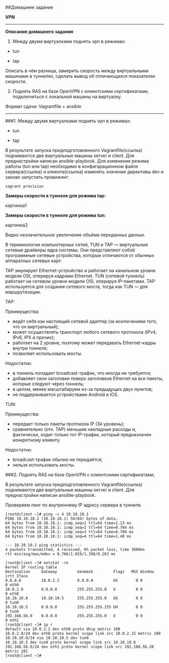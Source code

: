 ##Домашнее задание

**VPN**

---
**Описание домашнего задания**
1. Между двумя виртуалками поднять vpn в режимах:

- tun

- tap

Описать в чём разница, замерить скорость между виртуальными
машинами в туннелях, сделать вывод об отличающихся показателях
скорости.

2. Поднять RAS на базе OpenVPN с клиентскими сертификатами,
подключиться с локальной машины на виртуалку.

Формат сдачи: Vagrantfile + ansible


---

###1. Между двумя виртуалками поднять vpn в режимах:

- tun

- tap

В результате запуска предподготовленного Vagrantfile(ссылка) поднимаются две виртуальные машины server и client. Для преднастройки написан ansible-playbook. 
Для изменения режима работы (tun или tap) необходимо в конфигарационном файле
сервера(ссылка) и клиента(ссылка) изменять значение директивы dev и заново запустить провижинг:

```
vagrant provision
```
**Замеры скорости в туннеле для режима tap:**

картинка1

**Замеры скорости в туннеле для режима tun:**

картинка2

Видно незначительное увеличение объёма переданных данных.


В терминологии компьютерных сетей, TUN и TAP — виртуальные сетевые драйверы ядра системы. Они представляют собой программные сетевые устройства, которые отличаются от обычных аппаратных сетевых карт.

TAP эмулирует Ethernet-устройство и работает на канальном уровне модели OSI, оперируя кадрами Ethernet. TUN (сетевой туннель) работает на сетевом уровне модели OSI, оперируя IP-пакетами. TAP используется для создания сетевого моста, тогда как TUN — для маршрутизации. 

TAP:

Преимущества:
- ведёт себя как настоящий сетевой адаптер (за исключением того, что он виртуальный);
- может осуществлять транспорт любого сетевого протокола (IPv4, IPv6, IPX и прочих);
- работает на 2 уровне, поэтому может передавать Ethernet-кадры внутри тоннеля;
- позволяет использовать мосты.

Недостатки:
- в тоннель попадает broadcast-трафик, что иногда не требуется;
- добавляет свои заголовки поверх заголовков Ethernet на все пакеты, которые следуют через тоннель;
- в целом, менее масштабируем из-за предыдущих двух пунктов;
- не поддерживается устройствами Android и iOS.

TUN:

Преимущества:
- передает только пакеты протокола IP (3й уровень);
- сравнительно (отн. TAP) меньшие накладные расходы и, фактически, ходит только тот IP-трафик, который предназначен конкретному клиенту.

Недостатки:
- broadcast-трафик обычно не передаётся;
- нельзя использовать мосты.

###2. Поднять RAS на базе OpenVPN с клиентскими сертификатами,

В результате запуска предподготовленного Vagrantfile(ссылка) поднимаются две виртуальные машины server и client. Для преднастройки написан ansible-playbook. 

Проверяем пинг по внутреннему IP адресу сервера в туннеле.

```
[root@client ~]# ping -c 4 10.10.10.1
PING 10.10.10.1 (10.10.10.1) 56(84) bytes of data.
64 bytes from 10.10.10.1: icmp_seq=1 ttl=64 time=1.13 ms
64 bytes from 10.10.10.1: icmp_seq=2 ttl=64 time=0.784 ms
64 bytes from 10.10.10.1: icmp_seq=3 ttl=64 time=0.766 ms
64 bytes from 10.10.10.1: icmp_seq=4 ttl=64 time=1.40 ms

--- 10.10.10.1 ping statistics ---
4 packets transmitted, 4 received, 0% packet loss, time 3089ms
rtt min/avg/max/mdev = 0.766/1.019/1.398/0.263 ms

```

```
[root@client ~]# netstat -rn
Kernel IP routing table
Destination     Gateway         Genmask         Flags   MSS Window  irtt Iface
0.0.0.0         10.0.2.2        0.0.0.0         UG        0 0          0 eth0
10.0.2.0        0.0.0.0         255.255.255.0   U         0 0          0 eth0
10.10.10.0      10.10.10.5      255.255.255.0   UG        0 0          0 tun0
10.10.10.5      0.0.0.0         255.255.255.255 UH        0 0          0 tun0
192.168.56.0    0.0.0.0         255.255.255.0   U         0 0          0 eth1
[root@client ~]# ip r
default via 10.0.2.2 dev eth0 proto dhcp metric 100 
10.0.2.0/24 dev eth0 proto kernel scope link src 10.0.2.15 metric 100 
10.10.10.0/24 via 10.10.10.5 dev tun0 
10.10.10.5 dev tun0 proto kernel scope link src 10.10.10.6 
192.168.56.0/24 dev eth1 proto kernel scope link src 192.168.56.20 metric 101 
[root@client ~]# 

```